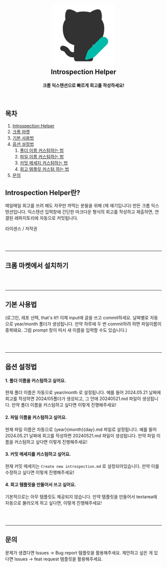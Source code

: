 <h2 align="center">
  <img src="assets/icons/signature512.png" alt="Introspection Helper logo." width="200">
  <br>
  Introspection Helper
  <h4 align="center">크롬 익스텐션으로 빠르게 회고를 작성하세요!</h4>
  <br>
</h2>


## 목차
1. [Introspection Helper](#Introspection-Helper란)
2. [크롬 마켓](#크롬-마켓에서-설치하기)
3. [기본 사용법](#기본_사용법)
4. [옵션 설정법](#옵션-설정법)
   1. [폴더 이름 커스텀하는 법](#1-폴더-이름을-커스텀하고-싶어요)
   2. [파일 이름 커스텀하는 법](#2-파일-이름을-커스텀하고-싶어요)
   3. [커밋 메세지 커스텀하는 법](#3-커밋-메세지를-커스텀하고-싶어요)
   4. [회고 템플릿 커스텀 하는 법](#4-회고-템플릿을-만들어서-쓰고-싶어요)
5. [문의](#문의)

## Introspection Helper란?

매일매일 회고를 쓰려 해도 자꾸만 까먹는 분들을 위해 (제 얘기입니다) 만든 크롬 익스텐션입니다. 익스텐션 입력창에 간단한 마크다운 형식의 회고를 작성하고 제출하면, 연결된 레파지토리에 자동으로 커밋됩니다.

라이센스 / 저작권

<br/>
<br/>

---

## 크롬 마켓에서 설치하기

<br/>
<br/>

---

## 기본 사용법 
(로그인, 레포 선택, that's it!! 이제 input에 글을 쓰고 commit하세요. 날짜별로 자동으로 year/month 폴더가 생성됩니다. 만약 하루에 두 번 commit하려 하면 파일이름이 중복돼요. 그럼 prompt 창이 떠서 새 이름을 입력할 수도 있습니다.)

<br/>
<br/>

---

## 옵션 설정법
#### 1. 폴더 이름을 커스텀하고 싶어요.
현재 폴더 이름은 자동으로 year/month 로 설정됩니다. 예를 들어 2024.05.21 날짜에 회고를 작성하면 2024/05폴더가 생성되고, 그 안에 20240521.md 파일이 생성됩니다.
만약 폴더 이름을 커스텀하고 싶다면 이렇게 진행해주세요!

#### 2. 파일 이름을 커스텀하고 싶어요.
현재 파일 이름은 자동으로 {year}{month}{day}.md 파일로 설정됩니다. 예를 들어 2024.05.21 날짜에 회고를 작성하면 20240521.md 파일이 생성됩니다.
만약 파일 이름을 커스텀하고 싶다면 이렇게 진행해주세요!

#### 3. 커밋 메세지를 커스텀하고 싶어요.
현재 커밋 메세지는 `Create new introspection.md` 로 설정되어있습니다. 만약 이를 수정하고 싶다면 이렇게 진행해주세요!

#### 4. 회고 템플릿을 만들어서 쓰고 싶어요.
기본적으로는 아무 템플릿도 제공되지 않습니다. 만약 템플릿을 만들어서 textarea에 자동으로 불러오게 하고 싶다면, 이렇게 진행해주세요!

<br/>
<br/>

---

## 문의

문제가 생겼다면 Issues -> Bug report 템플릿을 활용해주세요.
제안하고 싶은 게 있다면 Issues -> feat request 템플릿을 활용해주세요.
